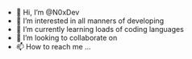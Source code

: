 - 👋 Hi, I’m @N0xDev
- 👀 I’m interested in all manners of developing
- 🌱 I’m currently learning loads of coding languages
- 💞️ I’m looking to collaborate on 
- 📫 How to reach me ...

<!---
N0xDev/N0xDev is a ✨ special ✨ repository because its `README.md` (this file) appears on your GitHub profile.
You can click the Preview link to take a look at your changes.
--->
